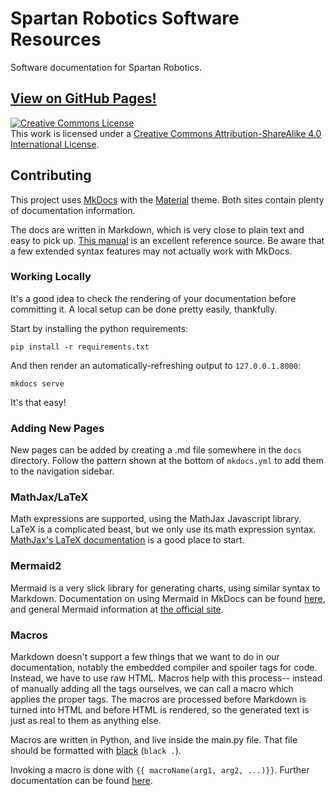 # Spartan Robotics Software Resources
Software documentation for Spartan Robotics.

## [View on GitHub Pages!](https://team997coders.github.io/software-resources/)

<a rel="license" href="http://creativecommons.org/licenses/by-sa/4.0/"><img alt="Creative Commons License" style="border-width:0" src="https://i.creativecommons.org/l/by-sa/4.0/88x31.png" /></a><br />This work is licensed under a <a rel="license" href="http://creativecommons.org/licenses/by-sa/4.0/">Creative Commons Attribution-ShareAlike 4.0 International License</a>.

## Contributing
This project uses [MkDocs](https://www.mkdocs.org/) with the [Material](https://squidfunk.github.io/mkdocs-material/) theme. Both sites contain plenty of documentation information.

The docs are written in Markdown, which is very close to plain text and easy to pick up. [This manual](https://www.markdownguide.org/) is an excellent reference source. Be aware that a few extended syntax features may not actually work with MkDocs.

### Working Locally
It's a good idea to check the rendering of your documentation before committing it. A local setup can be done pretty easily, thankfully.

Start by installing the python requirements:
```
pip install -r requirements.txt
```

And then render an automatically-refreshing output to `127.0.0.1.8000`:
```
mkdocs serve
```

It's that easy!

### Adding New Pages
New pages can be added by creating a .md file somewhere in the `docs` directory. Follow the pattern shown at the bottom of `mkdocs.yml` to add them to the navigation sidebar.

### MathJax/LaTeX
Math expressions are supported, using the MathJax Javascript library. LaTeX is a complicated beast, but we only use its math expression syntax. [MathJax's LaTeX documentation](https://docs.mathjax.org/en/latest/input/tex/index.html) is a good place to start.

### Mermaid2
Mermaid is a very slick library for generating charts, using similar syntax to Markdown. Documentation on using Mermaid in MkDocs can be found [here](https://mkdocs-mermaid2.readthedocs.io/en/latest/), and general Mermaid information at [the official site](https://mermaid.js.org/community/n00b-overview.html).

### Macros
Markdown doesn't support a few things that we want to do in our documentation, notably the embedded compiler and spoiler tags for code. Instead, we have to use raw HTML. Macros help with this process-- instead of manually adding all the tags ourselves, we can call a macro which applies the proper tags. The macros are processed before Markdown is turned into HTML and before HTML is rendered, so the generated text is just as real to them as anything else.

Macros are written in Python, and live inside the main.py file. That file should be formatted with [black](https://github.com/psf/black) (`black .`).

Invoking a macro is done with `{{ macroName(arg1, arg2, ...)}}`. Further documentation can be found [here](https://mkdocs-macros-plugin.readthedocs.io/en/latest/pages/).